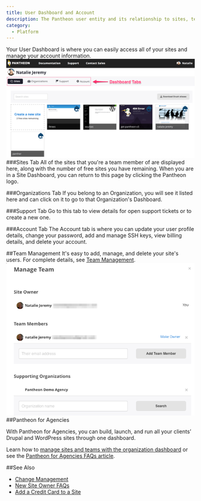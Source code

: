 ```yaml
---
title: User Dashboard and Account
description: The Pantheon user entity and its relationship to sites, teams, and organizations.
category:
  - Platform
---
```

Your User Dashboard is where you can easily access all of your sites and manage your account information.
![Site Dashboard](/source/docs/assets/images/pantheon-user-dashboard1.png)
###Sites Tab
All of the sites that you're a team member of are displayed here, along with the number of free sites you have remaining. When you are in a Site Dashboard, you can return to this page by clicking the Pantheon logo.

###Organizations Tab
If you belong to an Organization, you will see it listed here and can click on it to go to that Organization's Dashboard.

###Support Tab
Go to this tab to view details for open support tickets or to create a new one.

###Account Tab
The Account tab is where you can update your user profile details, change your password, add and manage SSH keys, view billing details, and delete your account.

##Team Management
It's easy to add, manage, and delete your site's users. For complete details, see [Team Management](https://pantheon.io/docs/articles/sites/team-management/).
![Team Management Window](/source/docs/assets/images/team-modal.png)
##Pantheon for Agencies

With Pantheon for Agencies, you can build, launch, and run all your clients’ Drupal and WordPress sites through one dashboard.

Learn how to [manage sites and teams with the organization dashboard](/docs/articles/organizations/managing-sites-and-teams-with-the-organization-dashboard/) or see the [Pantheon for Agencies FAQs article](/docs/articles/organizations/pantheon-for-agencies/faq/).

##See Also
- [Change Management](/docs/articles/organizations/change-management/)
- [New Site Owner FAQs](/docs/articles/sites/new-site-owner/)
- [Add a Credit Card to a Site](/docs/articles/sites/settings/add-a-credit-card-to-a-site/)
